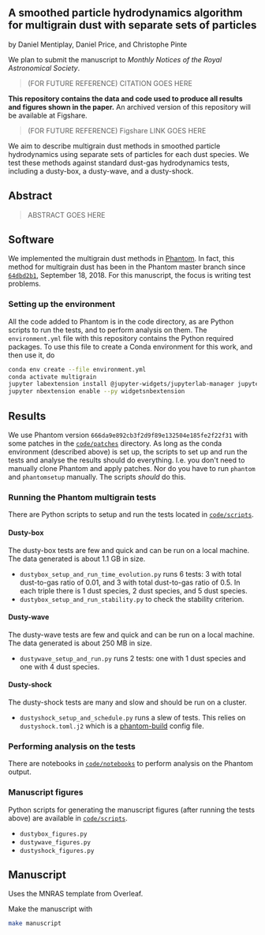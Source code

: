 A smoothed particle hydrodynamics algorithm for multigrain dust with separate sets of particles
---

by Daniel Mentiplay, Daniel Price, and Christophe Pinte

We plan to submit the manuscript to *Monthly Notices of the Royal Astronomical Society*.
> (FOR FUTURE REFERENCE) CITATION GOES HERE

**This repository contains the data and code used to produce all results and figures shown in the paper.** An archived version of this repository will be available at Figshare.
> (FOR FUTURE REFERENCE) Figshare LINK GOES HERE

We aim to describe multigrain dust methods in smoothed particle hydrodynamics using separate sets of particles for each dust species. We test these methods against standard dust-gas hydrodynamics tests, including a dusty-box, a dusty-wave, and a dusty-shock.

Abstract
--------

> ABSTRACT GOES HERE

Software
--------

We implemented the multigrain dust methods in [Phantom](https://github.com/danieljprice/phantom). In fact, this method for multigrain dust has been in the Phantom master branch since [`64dbd2b1`](https://github.com/danieljprice/phantom/commit/64dbd2b124ca74051eed920d6cad0a2e83157478), September 18, 2018. For this manuscript, the focus is writing test problems.

### Setting up the environment

All the code added to Phantom is in the code directory, as are Python scripts to run the tests, and to perform analysis on them. The `environment.yml` file with this repository contains the Python required packages. To use this file to create a Conda environment for this work, and then use it, do

```bash
conda env create --file environment.yml
conda activate multigrain
jupyter labextension install @jupyter-widgets/jupyterlab-manager jupyter-matplotlib
jupyter nbextension enable --py widgetsnbextension
```

Results
-------

We use Phantom version `666da9e892cb3f2d9f89e132504e185fe2f22f31` with some patches in the [`code/patches`]((https://github.com/dmentipl/multigrain/tree/master/code/patches)) directory. As long as the conda environment (described above) is set up, the scripts to set up and run the tests and analyse the results should do everything. I.e. you don't need to manually clone Phantom and apply patches. Nor do you have to run `phantom` and `phantomsetup` manually. The scripts *should* do this.

### Running the Phantom multigrain tests

There are Python scripts to setup and run the tests located in [`code/scripts`](https://github.com/dmentipl/multigrain/tree/master/code/scripts).

#### Dusty-box

The dusty-box tests are few and quick and can be run on a local machine. The data generated is about 1.1 GB in size.

- `dustybox_setup_and_run_time_evolution.py` runs 6 tests: 3 with total dust-to-gas ratio of 0.01, and 3 with total dust-to-gas ratio of 0.5. In each triple there is 1 dust species, 2 dust species, and 5 dust species.
- `dustybox_setup_and_run_stability.py` to check the stability criterion.

#### Dusty-wave

The dusty-wave tests are few and quick and can be run on a local machine. The data generated is about 250 MB in size.

- `dustywave_setup_and_run.py` runs 2 tests: one with 1 dust species and one with 4 dust species.

#### Dusty-shock

The dusty-shock tests are many and slow and should be run on a cluster.

- `dustyshock_setup_and_schedule.py` runs a slew of tests. This relies on `dustyshock.toml.j2` which is a [phantom-build](https://github.com/dmentipl/phantom-build) config file.

### Performing analysis on the tests

There are notebooks in [`code/notebooks`](https://github.com/dmentipl/multigrain/tree/master/code/notebooks) to perform analysis on the Phantom output.

### Manuscript figures

Python scripts for generating the manuscript figures (after running the tests above) are available in [`code/scripts`](https://github.com/dmentipl/multigrain/tree/master/code/scripts).

- `dustybox_figures.py`
- `dustywave_figures.py`
- `dustyshock_figures.py`

Manuscript
----------

Uses the MNRAS template from Overleaf.

Make the manuscript with

```bash
make manuscript
```
